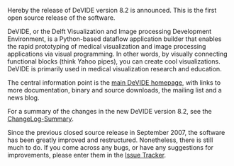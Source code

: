 Hereby the release of DeVIDE version 8.2 is announced.  This is the first open source release of the software.

DeVIDE, or the Delft Visualization and Image processing Development Environment, is a Python-based dataflow application builder that enables the rapid prototyping of medical visualization and image processing applications via visual programming. In other words, by visually connecting functional blocks (think Yahoo pipes), you can create cool visualizations.  DeVIDE is primarily used in medical visualization research and education.

The central information point is the [main DeVIDE homepage](http://visualisation.tudelft.nl/Projects/DeVIDE), with links to more documentation, binary and source downloads, the mailing list and a news blog.

For a summary of the changes in the new DeVIDE version 8.2, see the [ChangeLog-Summary](http://code.google.com/p/devide/source/browse/branches/v8-2/devide/docs/ChangeLog-Summary.txt).

Since the previous closed source release in September 2007, the software has been greatly improved and restructured.  Nonetheless, there is still much to do.  If you come across any bugs, or have any suggestions for improvements, please enter them in the [Issue Tracker](http://code.google.com/p/devide/issues/list).